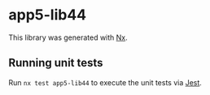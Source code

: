 # app5-lib44

This library was generated with [Nx](https://nx.dev).

## Running unit tests

Run `nx test app5-lib44` to execute the unit tests via [Jest](https://jestjs.io).
